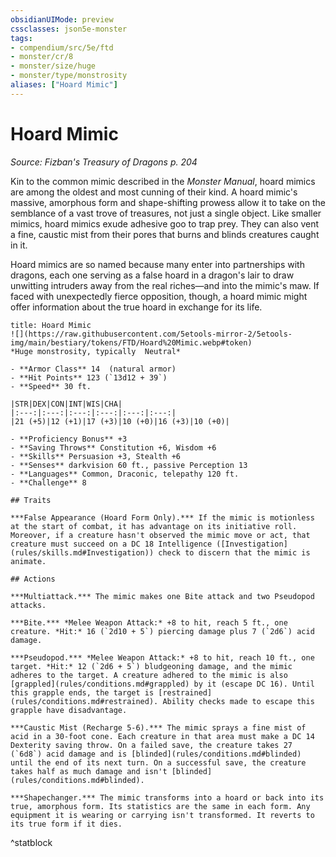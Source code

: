 ```yaml
---
obsidianUIMode: preview
cssclasses: json5e-monster
tags:
- compendium/src/5e/ftd
- monster/cr/8
- monster/size/huge
- monster/type/monstrosity
aliases: ["Hoard Mimic"]
---
```

# Hoard Mimic
*Source: Fizban's Treasury of Dragons p. 204*  

Kin to the common mimic described in the *Monster Manual*, hoard mimics are among the oldest and most cunning of their kind. A hoard mimic's massive, amorphous form and shape-shifting prowess allow it to take on the semblance of a vast trove of treasures, not just a single object. Like smaller mimics, hoard mimics exude adhesive goo to trap prey. They can also vent a fine, caustic mist from their pores that burns and blinds creatures caught in it.

Hoard mimics are so named because many enter into partnerships with dragons, each one serving as a false hoard in a dragon's lair to draw unwitting intruders away from the real riches—and into the mimic's maw. If faced with unexpectedly fierce opposition, though, a hoard mimic might offer information about the true hoard in exchange for its life.

```ad-statblock
title: Hoard Mimic
![](https://raw.githubusercontent.com/5etools-mirror-2/5etools-img/main/bestiary/tokens/FTD/Hoard%20Mimic.webp#token)
*Huge monstrosity, typically  Neutral*

- **Armor Class** 14  (natural armor)
- **Hit Points** 123 (`13d12 + 39`)
- **Speed** 30 ft.

|STR|DEX|CON|INT|WIS|CHA|
|:---:|:---:|:---:|:---:|:---:|:---:|
|21 (+5)|12 (+1)|17 (+3)|10 (+0)|16 (+3)|10 (+0)|

- **Proficiency Bonus** +3
- **Saving Throws** Constitution +6, Wisdom +6
- **Skills** Persuasion +3, Stealth +6
- **Senses** darkvision 60 ft., passive Perception 13
- **Languages** Common, Draconic, telepathy 120 ft.
- **Challenge** 8

## Traits

***False Appearance (Hoard Form Only).*** If the mimic is motionless at the start of combat, it has advantage on its initiative roll. Moreover, if a creature hasn't observed the mimic move or act, that creature must succeed on a DC 18 Intelligence ([Investigation](rules/skills.md#Investigation)) check to discern that the mimic is animate.

## Actions

***Multiattack.*** The mimic makes one Bite attack and two Pseudopod attacks.

***Bite.*** *Melee Weapon Attack:* +8 to hit, reach 5 ft., one creature. *Hit:* 16 (`2d10 + 5`) piercing damage plus 7 (`2d6`) acid damage.

***Pseudopod.*** *Melee Weapon Attack:* +8 to hit, reach 10 ft., one target. *Hit:* 12 (`2d6 + 5`) bludgeoning damage, and the mimic adheres to the target. A creature adhered to the mimic is also [grappled](rules/conditions.md#grappled) by it (escape DC 16). Until this grapple ends, the target is [restrained](rules/conditions.md#restrained). Ability checks made to escape this grapple have disadvantage.

***Caustic Mist (Recharge 5-6).*** The mimic sprays a fine mist of acid in a 30-foot cone. Each creature in that area must make a DC 14 Dexterity saving throw. On a failed save, the creature takes 27 (`6d8`) acid damage and is [blinded](rules/conditions.md#blinded) until the end of its next turn. On a successful save, the creature takes half as much damage and isn't [blinded](rules/conditions.md#blinded).

***Shapechanger.*** The mimic transforms into a hoard or back into its true, amorphous form. Its statistics are the same in each form. Any equipment it is wearing or carrying isn't transformed. It reverts to its true form if it dies.
```
^statblock